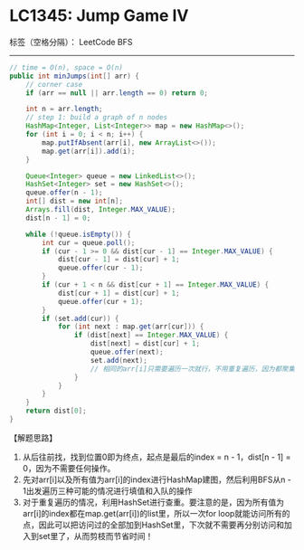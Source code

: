 # LC1345: Jump Game IV

标签（空格分隔）： LeetCode BFS

---

```java
// time = O(n), space = O(n)
public int minJumps(int[] arr) {
    // corner case
    if (arr == null || arr.length == 0) return 0;

    int n = arr.length;
    // step 1: build a graph of n nodes
    HashMap<Integer, List<Integer>> map = new HashMap<>();
    for (int i = 0; i < n; i++) {
        map.putIfAbsent(arr[i], new ArrayList<>());
        map.get(arr[i]).add(i);
    }

    Queue<Integer> queue = new LinkedList<>();
    HashSet<Integer> set = new HashSet<>();
    queue.offer(n - 1);
    int[] dist = new int[n];
    Arrays.fill(dist, Integer.MAX_VALUE);
    dist[n - 1] = 0;

    while (!queue.isEmpty()) {
        int cur = queue.poll();
        if (cur - 1 >= 0 && dist[cur - 1] == Integer.MAX_VALUE) {
            dist[cur - 1] = dist[cur] + 1;
            queue.offer(cur - 1);
        }
        if (cur + 1 < n && dist[cur + 1] == Integer.MAX_VALUE) {
            dist[cur + 1] = dist[cur] + 1;
            queue.offer(cur + 1);
        }
        if (set.add(cur)) {
            for (int next : map.get(arr[cur])) {
                if (dist[next] == Integer.MAX_VALUE) {
                    dist[next] = dist[cur] + 1;
                    queue.offer(next);
                    set.add(next); 
                    // 相同的arr[i]只需要遍历一次就行，不用重复遍历，因为都聚集在同一个list
                }
            }
        }
    }
    return dist[0];
}
```
【解题思路】

1. 从后往前找，找到位置0即为终点，起点是最后的index = n - 1，dist[n - 1] = 0，因为不需要任何操作。
2. 先对arr[i]以及所有值为arr[i]的index进行HashMap建图，然后利用BFS从n - 1出发遍历三种可能的情况进行填值和入队的操作
3. 对于重复遍历的情况，利用HashSet进行查重。要注意的是，因为所有值为arr[i]的index都在map.get(arr[i])的list里，所以一次for loop就能访问所有的点，因此可以把访问过的全部加到HashSet里，下次就不需要再分别访问和加入到set里了，从而剪枝而节省时间！
